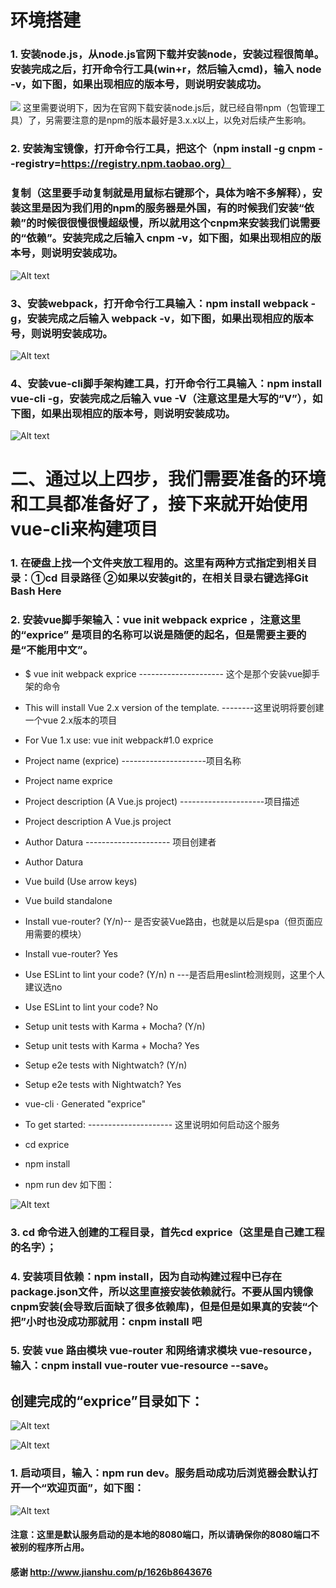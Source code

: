 
# 环境搭建
###  1. 安装node.js，从node.js官网下载并安装node，安装过程很简单。安装完成之后，打开命令行工具(win+r，然后输入cmd)，输入 node -v，如下图，如果出现相应的版本号，则说明安装成功。

![](https://raw.githubusercontent.com/liuxiuqian/note1/master/img/fe7726909c64.png)
这里需要说明下，因为在官网下载安装node.js后，就已经自带npm（包管理工具）了，另需要注意的是npm的版本最好是3.x.x以上，以免对后续产生影响。
### 2. 安装淘宝镜像，打开命令行工具，把这个（npm install -g cnpm --registry=https://registry.npm.taobao.org）
### 复制（这里要手动复制就是用鼠标右键那个，具体为啥不多解释），安装这里是因为我们用的npm的服务器是外国，有的时候我们安装“依赖”的时候很很慢很慢超级慢，所以就用这个cnpm来安装我们说需要的“依赖”。安装完成之后输入 cnpm -v，如下图，如果出现相应的版本号，则说明安装成功。

![Alt text](https://raw.githubusercontent.com/liuxiuqian/note1/master/img/2.png)

### 3、安装webpack，打开命令行工具输入：npm install webpack -g，安装完成之后输入 webpack -v，如下图，如果出现相应的版本号，则说明安装成功。
![Alt text](https://raw.githubusercontent.com/liuxiuqian/note1/master/img/3.png)
### 4、安装vue-cli脚手架构建工具，打开命令行工具输入：npm install vue-cli -g，安装完成之后输入 vue -V（注意这里是大写的“V”），如下图，如果出现相应的版本号，则说明安装成功。
![Alt text](https://raw.githubusercontent.com/liuxiuqian/note1/master/img/4.png)
# 二、通过以上四步，我们需要准备的环境和工具都准备好了，接下来就开始使用vue-cli来构建项目

###   1. 在硬盘上找一个文件夹放工程用的。这里有两种方式指定到相关目录：①cd 目录路径 ②如果以安装git的，在相关目录右键选择Git Bash Here
###  2. 安装vue脚手架输入：vue init webpack exprice ，注意这里的“exprice” 是项目的名称可以说是随便的起名，但是需要主要的是“不能用中文”。



- $ vue init webpack exprice --------------------- 这个是那个安装vue脚手架的命令
- This will install Vue 2.x version of the template. --------这里说明将要创建一个vue 2.x版本的项目
- For Vue 1.x use: vue init webpack#1.0 exprice
- Project name (exprice) ---------------------项目名称
- Project name exprice
- Project description (A Vue.js project) ---------------------项目描述
- Project description A Vue.js project
- Author Datura --------------------- 项目创建者
- Author Datura
- Vue build (Use arrow keys)
- Vue build standalone
- Install vue-router? (Y/n)-- 是否安装Vue路由，也就是以后是spa（但页面应用需要的模块）
- Install vue-router? Yes
- Use ESLint to lint your code? (Y/n) n ---是否启用eslint检测规则，这里个人建议选no
- Use ESLint to lint your code? No
- Setup unit tests with Karma + Mocha? (Y/n)
- Setup unit tests with Karma + Mocha? Yes
- Setup e2e tests with Nightwatch? (Y/n)
- Setup e2e tests with Nightwatch? Yes


- vue-cli · Generated "exprice"
- To get started: --------------------- 这里说明如何启动这个服务
- cd exprice
- npm install
- npm run dev
如下图：

![Alt text](https://raw.githubusercontent.com/liuxiuqian/note1/master/img/5.png)

### 3. cd 命令进入创建的工程目录，首先cd exprice（这里是自己建工程的名字）；
### 4. 安装项目依赖：npm install，因为自动构建过程中已存在package.json文件，所以这里直接安装依赖就行。不要从国内镜像cnpm安装(会导致后面缺了很多依赖库)，但是但是如果真的安装“个把”小时也没成功那就用：cnpm install 吧
### 5. 安装 vue 路由模块 vue-router 和网络请求模块 vue-resource，输入：cnpm install vue-router vue-resource --save。

## 创建完成的“exprice”目录如下：

![Alt text](https://raw.githubusercontent.com/liuxiuqian/note1/master/img/6.png)

![Alt text](https://raw.githubusercontent.com/liuxiuqian/note1/master/img/7.png)
###   1. 启动项目，输入：npm run dev。服务启动成功后浏览器会默认打开一个“欢迎页面”，如下图：
![Alt text](https://raw.githubusercontent.com/liuxiuqian/note1/master/img/8.png)
#### 注意：这里是默认服务启动的是本地的8080端口，所以请确保你的8080端口不被别的程序所占用。

#### 感谢 http://www.jianshu.com/p/1626b8643676
